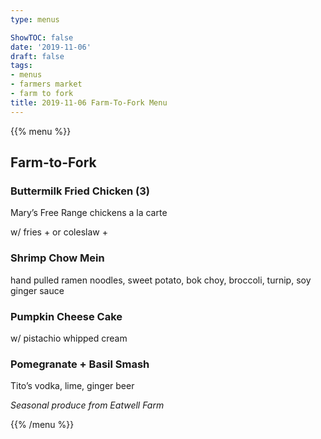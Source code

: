 ```yaml
---
type: menus

ShowTOC: false
date: '2019-11-06'
draft: false
tags:
- menus
- farmers market
- farm to fork
title: 2019-11-06 Farm-To-Fork Menu
---
```


{{% menu %}}

## Farm\-to\-Fork

### Buttermilk Fried Chicken \(3\)

Mary’s Free Range chickens a la carte

w/ fries \+ or coleslaw \+

### Shrimp Chow Mein

hand pulled ramen noodles, sweet potato,
bok choy, broccoli, turnip, soy ginger sauce

### Pumpkin Cheese Cake

w/ pistachio whipped cream

### Pomegranate \+ Basil Smash

Tito’s vodka, lime, ginger beer


*Seasonal produce from Eatwell Farm*

{{% /menu %}}
